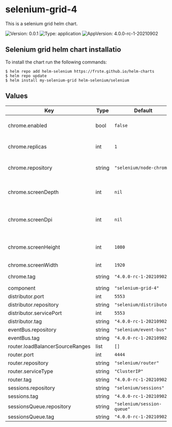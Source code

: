 # selenium-grid-4

This is a selenium grid helm chart.

![Version: 0.0.1](https://img.shields.io/badge/Version-0.0.1-informational?style=flat-square) ![Type: application](https://img.shields.io/badge/Type-application-informational?style=flat-square) ![AppVersion: 4.0.0-rc-1-20210902](https://img.shields.io/badge/AppVersion-4.0.0--rc--1--20210902-informational?style=flat-square)

## Selenium grid helm chart installatio

To install the chart run the following commands:

```console
$ helm repo add helm-selenium https://frste.github.io/helm-charts
$ helm repo update
$ helm install my-selenium-grid helm-selenium/selenium
```

## Values

| Key | Type | Default | Description |
|-----|------|---------|-------------|
| chrome.enabled | bool | `false` | Enable chrome node deployment |
| chrome.replicas | int | `1` | Set chrome node replica count |
| chrome.repository | string | `"selenium/node-chrome"` | Chrome node repository |
| chrome.screenDepth | int | `nil` | Chrome node screen depth configuration |
| chrome.screenDpi | int | `nil` | Chrome node screen dpi configuration |
| chrome.screenHeight | int | `1080` | (int) Chrome node screen heigth configuration |
| chrome.screenWidth | int | `1920` |  |
| chrome.tag | string | `"4.0.0-rc-1-20210902"` | Chrome node tag |
| component | string | `"selenium-grid-4"` |  |
| distributor.port | int | `5553` |  |
| distributor.repository | string | `"selenium/distributor"` |  |
| distributor.servicePort | int | `5553` |  |
| distributor.tag | string | `"4.0.0-rc-1-20210902"` |  |
| eventBus.repository | string | `"selenium/event-bus"` |  |
| eventBus.tag | string | `"4.0.0-rc-1-20210902"` |  |
| router.loadBalancerSourceRanges | list | `[]` |  |
| router.port | int | `4444` |  |
| router.repository | string | `"selenium/router"` |  |
| router.serviceType | string | `"ClusterIP"` |  |
| router.tag | string | `"4.0.0-rc-1-20210902"` |  |
| sessions.repository | string | `"selenium/sessions"` |  |
| sessions.tag | string | `"4.0.0-rc-1-20210902"` |  |
| sessionsQueue.repository | string | `"selenium/session-queue"` |  |
| sessionsQueue.tag | string | `"4.0.0-rc-1-20210902"` |  |
